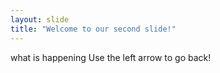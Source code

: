 ```yaml
---
layout: slide
title: "Welcome to our second slide!"
---
```

what is happening 
Use the left arrow to go back!
